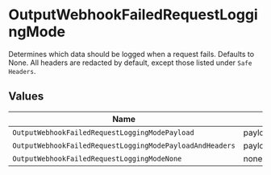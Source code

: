 # OutputWebhookFailedRequestLoggingMode

Determines which data should be logged when a request fails. Defaults to None.  All headers are redacted by default, except those listed under `Safe Headers`.


## Values

| Name                                                     | Value                                                    |
| -------------------------------------------------------- | -------------------------------------------------------- |
| `OutputWebhookFailedRequestLoggingModePayload`           | payload                                                  |
| `OutputWebhookFailedRequestLoggingModePayloadAndHeaders` | payloadAndHeaders                                        |
| `OutputWebhookFailedRequestLoggingModeNone`              | none                                                     |